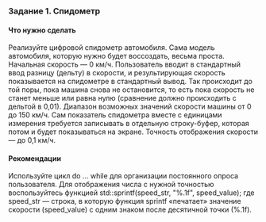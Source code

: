### Задание 1. Спидометр ###
#### Что нужно сделать ####
Реализуйте цифровой спидометр автомобиля. Сама модель автомобиля, которую нужно будет воссоздать, весьма проста. Начальная скорость — 0 км/ч. Пользователь вводит в стандартный ввод разницу (дельту) в скорости, и результирующая скорость показывается на спидометре в стандартный вывод. Так происходит до той поры, пока машина снова не остановится, то есть пока скорость не станет меньше или равна нулю (сравнение должно происходить с дельтой в 0,01). Диапазон возможных значений скорости машины от 0 до 150 км/ч. Сам показатель спидометра вместе с единицами измерения требуется записывать в отдельную строку-буфер, которая потом и будет показываться на экране. Точность отображения скорости — до 0,1 км/ч.

#### Рекомендации ####
Используйте цикл do … while для организации постоянного опроса пользователя. Для отображения числа с нужной точностью воспользуйтесь функцией std::sprintf(speed_str, "%.1f", speed_value); где speed_str — строка, в которую функция sprintf «печатает» значение скорости (speed_value) с одним знаком после десятичной точки (%.1f).